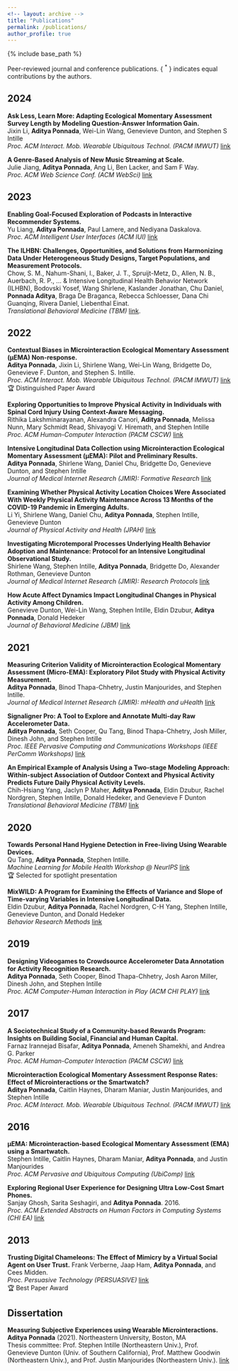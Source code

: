 ```yaml
---
<!-- layout: archive -->
title: "Publications"
permalink: /publications/
author_profile: true
---
```


<!-- {% if author.googlescholar %}
  You can also find my articles on <u><a href="{{author.googlescholar}}">my Google Scholar profile</a>.</u>
{% endif %} -->

{% include base_path %}

Peer-reviewed journal and conference publications. { <sup>*</sup> } indicates equal contributions by the authors.

## 2024

**Ask Less, Learn More: Adapting Ecological Momentary Assessment Survey Length by Modeling Question-Answer Information Gain.**\
Jixin Li, **Aditya Ponnada**, Wei-Lin Wang, Genevieve Dunton, and Stephen S Intille\
*Proc. ACM Interact. Mob. Wearable Ubiquitous Technol. (PACM IMWUT)* [link](https://dl.acm.org/doi/10.1145/3699735)

**A Genre-Based Analysis of New Music Streaming at Scale.**\
Julie Jiang, **Aditya Ponnada**, Ang Li, Ben Lacker, and Sam F Way.\
*Proc. ACM Web Science Conf. (ACM WebSci)* [link](https://dl.acm.org/doi/abs/10.1145/3614419.3644002)

## 2023

**Enabling Goal-Focused Exploration of Podcasts in Interactive Recommender Systems.**\
Yu Liang, **Aditya Ponnada**, Paul Lamere, and Nediyana Daskalova.\
*Proc. ACM Intelligent User Interfaces (ACM IUI)* [link](https://dl.acm.org/doi/abs/10.1145/3581641.3584032)

**The ILHBN: Challenges, Opportunities, and Solutions from Harmonizing Data Under Heterogeneous Study Designs, Target Populations, and Measurement Protocols.**\
Chow, S. M., Nahum-Shani, I., Baker, J. T., Spruijt-Metz, D., Allen, N. B., Auerbach, R. P., ... & Intensive Longitudinal Health Behavior Network (ILHBN), Bodovski Yosef, Wang Shirlene, Kaslander Jonathan, Chu Daniel, **Ponnada Aditya**, Braga De Braganca, Rebecca Schloesser, Dana Chi Guanqing, Rivera Daniel, Liebenthal Einat.\
*Translational Behavioral Medicine (TBM)* [link](https://academic.oup.com/tbm/article/13/1/7/6843119).

## 2022

**Contextual Biases in Microinteraction Ecological Momentary Assessment (μEMA) Non-response.**\
**Aditya Ponnada**, Jixin Li, Shirlene Wang, Wei-Lin Wang, Bridgette Do, Genevieve F. Dunton, and Stephen S. Intille.\
*Proc. ACM Interact. Mob. Wearable Ubiquitous Technol. (PACM IMWUT)* [link](https://dl.acm.org/doi/10.1145/3517259)\
:trophy: Distinguished Paper Award

**Exploring Opportunities to Improve Physical Activity in Individuals with Spinal Cord Injury Using Context-Aware Messaging.**\
Rithika Lakshminarayanan, Alexandra Canori, **Aditya Ponnada**, Melissa Nunn, Mary Schmidt Read, Shivayogi V. Hiremath, and Stephen Intille\
*Proc. ACM Human-Computer Interaction (PACM CSCW)* [link](https://dl.acm.org/doi/10.1145/3555628)

**Intensive Longitudinal Data Collection using Microinteraction Ecological Momentary Assessment (μEMA): Pilot and Preliminary Results.**\
**Aditya Ponnada**, Shirlene Wang, Daniel Chu, Bridgette Do, Genevieve Dunton, and Stephen Intille\
*Journal of Medical Internet Research (JMIR): Formative Research* [link](https://pubmed.ncbi.nlm.nih.gov/35138253/)

**Examining Whether Physical Activity Location Choices Were Associated With Weekly Physical Activity Maintenance Across 13 Months of the COVID-19 Pandemic in Emerging Adults.**\
Li Yi, Shirlene Wang, Daniel Chu, **Aditya Ponnada**, Stephen Intille, Genevieve Dunton\
*Journal of Physical Activity and Health (JPAH)* [link](https://journals.humankinetics.com/view/journals/jpah/19/6/article-p446.xml)

**Investigating Microtemporal Processes Underlying Health Behavior Adoption and Maintenance: Protocol for an Intensive Longitudinal Observational Study.**\
Shirlene Wang, Stephen Intille, **Aditya Ponnada**, Bridgette Do, Alexander Rothman, Genevieve Dunton\
*Journal of Medical Internet Research (JMIR): Research Protocols* [link](https://pubmed.ncbi.nlm.nih.gov/35834296/)

**How Acute Affect Dynamics Impact Longitudinal Changes in Physical Activity Among Children.**\
Genevieve Dunton, Wei-Lin Wang, Stephen Intille, Eldin Dzubur, **Aditya Ponnada**, Donald Hedeker\
*Journal of Behavioral Medicine (JBM)* [link](https://pubmed.ncbi.nlm.nih.gov/35347520/)

## 2021

**Measuring Criterion Validity of Microinteraction Ecological Momentary Assessment (Micro-EMA): Exploratory Pilot Study with Physical Activity Measurement.**\
**Aditya Ponnada**, Binod Thapa-Chhetry, Justin Manjourides, and Stephen Intille.\
*Journal of Medical Internet Research (JMIR): mHealth and uHealth* [link](https://www.ncbi.nlm.nih.gov/pmc/articles/PMC7991987/)

**Signaligner Pro: A Tool to Explore and Annotate Multi-day Raw Accelerometer Data.**\
**Aditya Ponnada**, Seth Cooper, Qu Tang, Binod Thapa-Chhetry, Josh Miller, Dinesh John, and Stephen Intille\
*Proc. IEEE Pervasive Computing and Communications Workshops (IEEE PerComm Workshops)* [link](https://ieeexplore.ieee.org/document/9431110)

**An Empirical Example of Analysis Using a Two-stage Modeling Approach: Within-subject Association of Outdoor Context and Physical Activity Predicts Future Daily Physical Activity Levels.**\
Chih-Hsiang Yang, Jaclyn P Maher, **Aditya Ponnada**, Eldin Dzubur, Rachel Nordgren, Stephen Intille, Donald Hedeker, and Genevieve F Dunton\
*Translational Behavioral Medicine (TBM)* [link](https://www.ncbi.nlm.nih.gov/pmc/articles/PMC8521720/)

## 2020

**Towards Personal Hand Hygiene Detection in Free-living Using Wearable Devices.**\
Qu Tang, **Aditya Ponnada**, Stephen Intille.\
*Machine Learning for Mobile Health Workshop @ NeurIPS* [link](https://neurips.cc/virtual/2020/protected/workshop_16135.html)\
:trophy: Selected for spotlight presentation

**MixWILD: A Program for Examining the Effects of Variance and Slope of Time-varying Variables in Intensive Longitudinal Data.**\
Eldin Dzubur, **Aditya Ponnada**, Rachel Nordgren, C-H Yang, Stephen Intille, Genevieve Dunton, and Donald Hedeker\
*Behavior Research Methods* [link](https://pubmed.ncbi.nlm.nih.gov/31898295/)

## 2019

**Designing Videogames to Crowdsource Accelerometer Data Annotation for Activity Recognition Research.**\
**Aditya Ponnada**, Seth Cooper, Binod Thapa-Chhetry, Josh Aaron Miller, Dinesh John, and Stephen Intille\
*Proc. ACM Computer-Human Interaction in Play (ACM CHI PLAY)* [link](https://www.ncbi.nlm.nih.gov/pmc/articles/PMC6876631/)

## 2017

**A Sociotechnical Study of a Community-based Rewards Program: Insights on Building Social, Financial and Human Capital.**\
Farnaz Irannejad Bisafar, **Aditya Ponnada**, Ameneh Shamekhi, and Andrea G. Parker\
*Proc. ACM Human-Computer Interaction (PACM CSCW)* [link](https://dl.acm.org/doi/10.1145/3134690)

**Microinteraction Ecological Momentary Assessment Response Rates: Effect of Microinteractions or the Smartwatch?**\
**Aditya Ponnada**, Caitlin Haynes, Dharam Maniar, Justin Manjourides, and Stephen Intille\
*Proc. ACM Interact. Mob. Wearable Ubiquitous Technol. (PACM IMWUT)* [link](https://dl.acm.org/doi/10.1145/3130957)

## 2016

**μEMA: Microinteraction-based Ecological Momentary Assessment (EMA) using a Smartwatch.**\
Stephen Intille, Caitlin Haynes, Dharam Maniar, **Aditya Ponnada**, and Justin Manjourides\
*Proc. ACM Pervasive and Ubiquitous Computing (UbiComp)* [link](https://dl.acm.org/doi/10.1145/2971648.2971717)

**Exploring Regional User Experience for Designing Ultra Low-Cost Smart Phones.**\
Sanjay Ghosh, Sarita Seshagiri, and **Aditya Ponnada**. 2016.\
*Proc. ACM Extended Abstracts on Human Factors in Computing Systems (CHI EA)* [link](https://dl.acm.org/doi/abs/10.1145/2851581.2851597)

## 2013

**Trusting Digital Chameleons: The Effect of Mimicry by a Virtual Social Agent on User Trust.**
Frank Verberne, Jaap Ham, **Aditya Ponnada**, and Cees Midden.\
*Proc. Persuasive Technology (PERSUASIVE)* [link](https://link.springer.com/chapter/10.1007/978-3-642-37157-8_28)\
:trophy: Best Paper Award


Dissertation
------
**Measuring Subjective Experiences using Wearable Microinteractions.**\
**Aditya Ponnada** (2021).  Northeastern University, Boston, MA\
Thesis committee: Prof. Stephen Intille (Northeastern Univ.), Prof. Genevieve Dunton (Univ. of Southern California), Prof. Matthew Goodwin (Northeastern Univ.), and Prof. Justin Manjourides (Northeastern Univ.). [link](https://www.proquest.com/openview/1273623278c019e781b248b7080dccf0/1?pq-origsite=gscholar&cbl=18750&diss=y)


<!-- {% for post in site.publications reversed %}
  {% include archive-single.html %}
{% endfor %} -->
